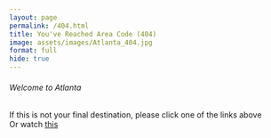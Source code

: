 ```yaml
---
layout: page
permalink: /404.html
title: You've Reached Area Code (404)
image: assets/images/Atlanta_404.jpg
format: full
hide: true
---
```

<h6>Welcome to Atlanta</h6>
If this is not your final destination, please click one of the links above
<br> Or watch <a href="https://www.youtube.com/watch?v=yueP7V6Wddc" target="_blank">this</a>
